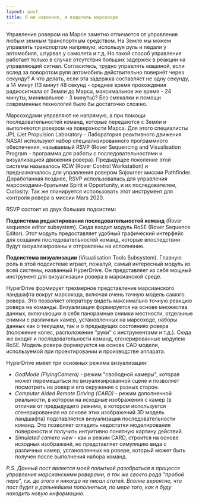 ```yaml
---
layout: post
title: Я не извозчик, я водитель марсохода
---
```


Управление ровером на Марсе заметно отличается от управления любым земным транспортным средством. На Земле мы можем управлять транспортом напрямую, используя руль и педали у автомобиля, штурвал у самолета и т.д. Но такой способ управления работает только в случае отсутствия больших задержек в реакции на управляющий сигнал. Согласитесь, трудно управлять машиной, если вслед за поворотом руля автомобиль действительно повернёт через секунду? А что делать, если эта задержка составляет не одну секунду, а 14 минут (13 минут 48 секунд - среднее время прохождения радиосигнала от Земли до Марса, максимальное же время - 24 минуты, минимальное - 3 минуты)? Без смекалки и помощи современных технологий было бы достаточно сложно.

Марсоходами управляют не напрямую, а при помощи последовательностей команд, которые передаются с Земли и выполняются ровером на поверхности Марса. Для этого специалисты JPL (Jet Propulsion Laboratory - Лаборатория реактивного движения NASA) используют набор специализированного программного обеспечения, называемый RSVP (Rover Sequencing and Visualisation Program - программа для работы с последовательностями и визуализацией движения ровера). Предыдущее поколение этой системы называлось RCW (Rover Control Workstation) и предназначалось для управления ровером Sojourner миссии Pathfinder. Доработанная позднее, RSVP использовалась для управления марсоходами-братьями Spirit и Opportunity, и их последователем, Curiosity. Так же планируется использовать этот инструмент для контроля ровера в миссии Mars 2020.

RSVP состоит из двух больших подсистем:

**Подсистема редактирования последовательностей команд** (Rover sequence editor subsystem). Сюда входит модуль RoSE (Rover Sequence Editor). Этот модуль предоставляет удобный графический интерфейс для создания последовательностей команд, которые впоследствии будут визуализированы и отправлены на исполнение.

**Подсистема визуализации** (Visualisation Tools Subsystem). Главную роль в этой подсистеме играет, пожалуй, самый интересный модуль из всей системы, названный HyperDrive. Он представляет из себя мощный инструмент для визуализации ровера в марсианской среде. 

HyperDrive формирует трехмерное представление марсианского ландшафта вокруг марсохода, включая очень точную модель самого ровера. Это позволяет оператору видеть максимально точную реакцию ровера на команды. Визуализация формируется на основе множества данных, включающих в себя панорамные снимки местности, отдельные снимки с различных камер, установленных на марсоходе, наборы данных как о текущем, так и о предыдущих состояниях ровера (положение колес, расположение "руки" с инструментами и т.д.). Сюда же входят и последовательности команд, сгенерированные модулем RoSE. Модель ровера формируется на основе CAD модели, используемой при проектировании и производстве аппарата. 

HyperDrive имеет три основных режима визуализации:
- *GodMode (FlyingCamera)* - режим "свободной камеры", которая может перемещаться по визуализированной сцене и позволяет посмотреть на ровер и его окружение с разных сторон.
- *Computer Aided Remote Driving (CARD)* - режим дополненной реальности, в котором на исходные изображения с камер (в отличие от предыдущего режима, в котором используется сгенерированная на основе этих изображений 3D модель ландшафта) подставляется визуализация последовательности команд. Это позволяет сгладить недостатки моделирования поверхности и получить интуитивно понятную картину действий.
- *Simulated camera view* - как и режим CARD, строится на основе исходных изображенй, но представляет симуляцию вида с различных камер, установленных на ровере, который может быть получен после выполнения набора команд.


*P.S. Данный пост является моей попыткой разобраться в процессе управления марсианскими роверами, а так же своего рода "пробой пера", т.к. до этого я никогда не писал статей. Вполне вероятно, что пост будет в дальнейшем пополняться, по мере того, как я буду находить новую информацию.*